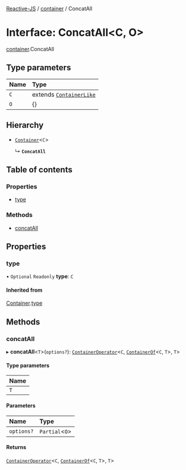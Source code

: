 [Reactive-JS](../README.md) / [container](../modules/container.md) / ConcatAll

# Interface: ConcatAll<C, O\>

[container](../modules/container.md).ConcatAll

## Type parameters

| Name | Type |
| :------ | :------ |
| `C` | extends [`ContainerLike`](container.ContainerLike.md) |
| `O` | {} |

## Hierarchy

- [`Container`](container.Container.md)<`C`\>

  ↳ **`ConcatAll`**

## Table of contents

### Properties

- [type](container.ConcatAll.md#type)

### Methods

- [concatAll](container.ConcatAll.md#concatall)

## Properties

### type

• `Optional` `Readonly` **type**: `C`

#### Inherited from

[Container](container.Container.md).[type](container.Container.md#type)

## Methods

### concatAll

▸ **concatAll**<`T`\>(`options?`): [`ContainerOperator`](../modules/container.md#containeroperator)<`C`, [`ContainerOf`](../modules/container.md#containerof)<`C`, `T`\>, `T`\>

#### Type parameters

| Name |
| :------ |
| `T` |

#### Parameters

| Name | Type |
| :------ | :------ |
| `options?` | `Partial`<`O`\> |

#### Returns

[`ContainerOperator`](../modules/container.md#containeroperator)<`C`, [`ContainerOf`](../modules/container.md#containerof)<`C`, `T`\>, `T`\>
